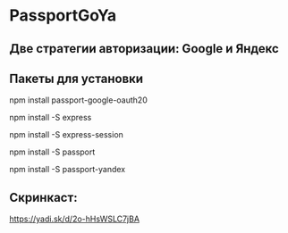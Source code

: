 # PassportGoYa

## Две стратегии авторизации: Google и Яндекс
## Пакеты для установки

npm install passport-google-oauth20

npm install -S express 

npm install -S express-session 

npm install -S passport 

npm install -S passport-yandex

## Скринкаст:  

https://yadi.sk/d/2o-hHsWSLC7jBA

